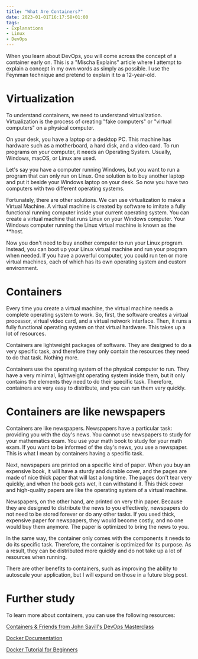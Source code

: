 ```yaml
---
title: "What Are Containers?"
date: 2023-01-01T16:17:58+01:00
tags:
- Explanations
- Linux
- DevOps
---
```


When you learn about DevOps, you will come across the concept of a container early on. This is a "Mischa Explains" article where I attempt to explain a concept in my own words as simply as possible. I use the Feynman technique and pretend to explain it to a 12-year-old. 

# Virtualization

To understand containers, we need to understand virtualization. Virtualization is the process of creating "fake computers" or "virtual computers" on a physical computer.

On your desk, you have a laptop or a desktop PC. This machine has hardware such as a motherboard, a hard disk, and a video card. To run programs on your computer, it needs an Operating System. Usually, Windows, macOS, or Linux are used.

Let's say you have a computer running Windows, but you want to run a program that can only run on Linux. One solution is to buy another laptop and put it beside your Windows laptop on your desk. So now you have two computers with two different operating systems.

Fortunately, there are other solutions. We can use virtualization to make a Virtual Machine. A virtual machine is created by software to imitate a fully functional running computer inside your current operating system. You can create a virtual machine that runs Linux on your Windows computer. Your Windows computer running the Linux virtual machine is known as the **host.

Now you don't need to buy another computer to run your Linux program. Instead, you can boot up your Linux virtual machine and run your program when needed. If you have a powerful computer, you could run ten or more virtual machines, each of which has its own operating system and custom environment. 

# Containers

Every time you create a virtual machine, the virtual machine needs a complete operating system to work. So, first, the software creates a virtual processor, virtual video card, and a virtual network interface. Then, it runs a fully functional operating system on that virtual hardware. This takes up a lot of resources. 

Containers are lightweight packages of software. They are designed to do a very specific task, and therefore they only contain the resources they need to do that task. Nothing more. 

Containers use the operating system of the physical computer to run. They have a very minimal, lightweight operating system inside them, but it only contains the elements they need to do their specific task. Therefore, containers are very easy to distribute, and you can run them very quickly. 

# Containers are like newspapers

Containers are like newspapers. Newspapers have a particular task: providing you with the day's news. You cannot use newspapers to study for your mathematics exam. You use your math book to study for your math exam. If you want to be informed of the day's news, you use a newspaper. This is what I mean by containers having a specific task. 

Next, newspapers are printed on a specific kind of paper. When you buy an expensive book, it will have a sturdy and durable cover, and the pages are made of nice thick paper that will last a long time. The pages don't tear very quickly, and when the book gets wet, it can withstand it. This thick cover and high-quality papers are like the operating system of a virtual machine.

Newspapers, on the other hand, are printed on very thin paper. Because they are designed to distribute the news to you effectively, newspapers do not need to be stored forever or do any other tasks. If you used thick, expensive paper for newspapers, they would become costly, and no one would buy them anymore. The paper is optimized to bring the news to you.

In the same way, the container only comes with the components it needs to do its specific task. Therefore, the container is optimized for its purpose. As a result, they can be distributed more quickly and do not take up a lot of resources when running.

There are other benefits to containers, such as improving the ability to autoscale your application, but I will expand on those in a future blog post. 

# Further study

To learn more about containers, you can use the following resources:

[Containers & Friends from John Savill's DevOps Masterclass](https://youtu.be/r6YIlPEC4y4)

[Docker Documentation](https://docs.docker.com/get-started/overview/)

[Docker Tutorial for Beginners](https://youtu.be/3c-iBn73dDE)
